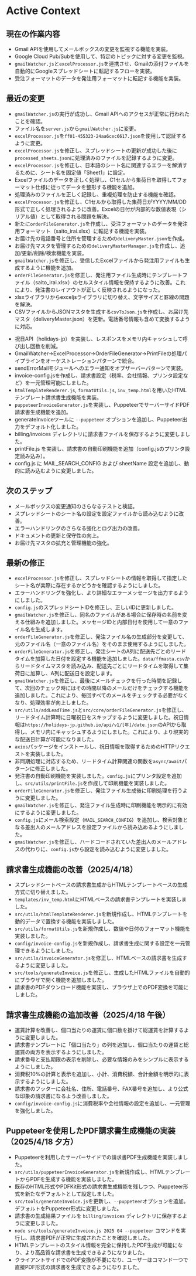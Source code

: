 # Active Context

## 現在の作業内容
- Gmail APIを使用してメールボックスの変更を監視する機能を実装。
- Google Cloud Pub/Subを使用して、特定のトピックに対する変更を監視。
- `gmailWatcher.js`と`excelProcessor.js`を連携させ、Gmailの添付ファイルを自動的にGoogleスプレッドシートに転記するフローを実装。
- 受注フォーマットのデータを発注用フォーマットに転記する機能を実装。

## 最近の変更
- `gmailWatcher.js`の実行が成功し、Gmail APIへのアクセスが正常に行われたことを確認。
- ファイル名を`server.js`から`gmailWatcher.js`に変更。
- `excelProcessor.js`を`ff01-455323-24aa6cec6617.json`を使用して認証するように変更。
- `excelProcessor.js`を修正し、スプレッドシートの更新が成功した後に`processed_sheets.json`に処理済みのファイルを記録するように変更。
- `excelProcessor.js`を修正し、日本語のシート名に関連するエラーを解消するために、シート名を固定値「Sheet1」に設定。
- Excelファイルのデータを正しく処理し、C1セルから集荷日を取得してフォーマット仕様に従ってデータを整形する機能を追加。
- 処理済みのファイルを正しく記録し、重複処理を防止する機能を確認。
- `excelProcessor.js`を修正し、C1セルから取得した集荷日がYYYY/MM/DD形式で正しく処理されるように改善。Excelの日付が内部的な数値表現（シリアル値）として取得される問題を解決。
- 新たに`orderFileGenerator.js`を作成し、受注フォーマットのデータを発注用フォーマット（saito_irai.xlsx）に転記する機能を実装。
- お届け先の電話番号と住所を管理するための`deliveryMaster.json`を作成。
- お届け先マスタを管理するための`deliveryMasterManager.js`を作成し、追加/更新/削除/検索機能を実装。
- `gmailWatcher.js`を修正し、受信したExcelファイルから発注用ファイルも生成するように機能を追加。
- `orderFileGenerator.js`を修正し、発注用ファイル生成時にテンプレートファイル（saito_irai.xlsx）のセルスタイル情報を保持するように改善。これにより、発注書のレイアウトが正しく反映されるようになった。
- xlsxライブラリからexceljsライブラリに切り替え、文字サイズと罫線の問題を解決。
- CSVファイルからJSONマスタを生成する`csvToJson.js`を作成し、お届け先マスタ（deliveryMaster.json）を更新。電話番号情報も含めて変換するように対応。
+ 祝日API（holidays-jp）を実装し、レスポンスをメモリ内キャッシュして呼び出し回数を削減。
+ GmailWatcher→ExcelProcessor→OrderFileGenerator→PrintFileの処理パイプラインをオーケストレーションパターンで統合。
+ sendErrorMailモジュールへのエラー通知をオブザーバーパターンで実装。
+ invoice-config.jsを作成し、請求書設定（税率、会社情報、プリンタ設定など）を一元管理可能にしました。
+ `htmlTemplateRenderer.js`, `formatUtils.js`, `inv_temp.html`を用いたHTMLテンプレート請求書生成機能を実装。
+ `puppeteerInvoiceGenerator.js`を実装し、PuppeteerでサーバーサイドPDF請求書生成機能を追加。
+ generateInvoiceツールに `--puppeteer` オプションを追加し、Puppeteer出力をデフォルト化しました。
+ billing/invoices ディレクトリに請求書ファイルを保存するように変更しました。
+ printFile.js を実装し、請求書の自動印刷機能を追加（config.jsのプリンタ設定読み込み）。
+ config.js に MAIL_SEARCH_CONFIG および sheetName 設定を追加し、動的に読み込むように変更しました。

## 次のステップ
- メールボックスの変更通知のさらなるテストと検証。
- スプレッドシートのシート名の設定を設定ファイルから読み込むように改善。
- エラーハンドリングのさらなる強化とログ出力の改善。
- ドキュメントの更新と保守性の向上。
- お届け先マスタの拡充と管理機能の強化。

## 最新の修正
- `excelProcessor.js`を修正し、スプレッドシートの情報を取得して指定したシート名が実際に存在するかどうかを確認するようにしました。
- エラーハンドリングを強化し、より詳細なエラーメッセージを出力するようにしました。
- `config.js`のスプレッドシートIDを修正し、正しいIDに更新しました。
- `gmailWatcher.js`を修正し、同名のファイルがある場合に保存時の名前を変える仕組みを追加しました。メッセージIDと内部日付を使用して一意のファイル名を生成します。
- `orderFileGenerator.js`を修正し、発注ファイル名の生成部分を変更して、元のファイル名（一意のファイル名）をそのまま使用するようにしました。
- `orderFileGenerator.js`を修正し、発注シートのA列に配送先ごとのリードタイムを加算した日付を設定する機能を追加しました。`data/ffmasta.csv`からリードタイムマスタを読み込み、配送先ごとにリードタイムを取得して集荷日に加算し、A列に配送日を設定します。
- `gmailWatcher.js`を修正し、最後にメールチェックを行った時間を記録して、次回のチェック時にはその時間以降のメールだけをチェックする機能を追加しました。これにより、毎回すべてのメールをチェックする必要がなくなり、処理効率が向上しました。
- `src/utils/addLeadTime.js`と`src/core/orderFileGenerator.js`を修正し、リードタイム計算時に日曜祝日をスキップするように変更しました。祝日情報は`https://holidays-jp.github.io/api/v1/[年]/date.json`のAPIから取得し、メモリ内にキャッシュするようにしました。これにより、より現実的な配送日計算が可能になりました。
- `axios`パッケージをインストールし、祝日情報を取得するためのHTTPリクエストを実装しました。
- 非同期処理に対応するため、リードタイム計算関連の関数を`async/await`パターンに修正しました。
- 発注書の自動印刷機能を実装しました。`config.js`にプリンタ設定を追加し、`src/utils/printFile.js`を作成して印刷機能を実装しました。
- `orderFileGenerator.js`を修正し、発注ファイル生成後に印刷処理を行うように変更しました。
- `gmailWatcher.js`を修正し、発注ファイル生成時に印刷機能を明示的に有効にするように変更しました。
- `config.js`にメール検索設定（`MAIL_SEARCH_CONFIG`）を追加し、検索対象となる差出人のメールアドレスを設定ファイルから読み込めるようにしました。
- `gmailWatcher.js`を修正し、ハードコードされていた差出人のメールアドレスの代わりに、`config.js`から設定を読み込むように変更しました。

## 請求書生成機能の改善（2025/4/18）
- スプレッドシートベースの請求書生成からHTMLテンプレートベースの生成方式に切り替えました。
- `templates/inv_temp.html`にHTMLベースの請求書テンプレートを実装しました。
- `src/utils/htmlTemplateRenderer.js`を新規作成し、HTMLテンプレートを動的データで置換する機能を実装しました。
- `src/utils/formatUtils.js`を新規作成し、数値や日付のフォーマット機能を実装しました。
- `config/invoice-config.js`を新規作成し、請求書生成に関する設定を一元管理できるようにしました。
- `src/utils/invoiceGenerator.js`を修正し、HTMLベースの請求書を生成するように変更しました。
- `src/tools/generateInvoice.js`を修正し、生成したHTMLファイルを自動的にブラウザで開く機能を追加しました。
- 請求書のPDFダウンロード機能を実装し、ブラウザ上でのPDF変換を可能にしました。

## 請求書生成機能の追加改善（2025/4/18 午後）
- 運賃計算を改善し、個口当たりの運賃に個口数を掛けて総運賃を計算するように変更しました。
- 請求書テンプレートに「個口当たり」の列を追加し、個口当たりの運賃と総運賃の両方を表示するようにしました。
- 請求番号と支払期限の表示を削除し、必要な情報のみをシンプルに表示するようにしました。
- 消費税10%の計算と表示を追加し、小計、消費税額、合計金額を明示的に表示するようにしました。
- 請求書のフッターに会社名、住所、電話番号、FAX番号を追加し、より公式な印象の請求書になるよう改善しました。
- `config/invoice-config.js`に消費税率や会社情報の設定を追加し、一元管理を強化しました。

## Puppeteerを使用したPDF請求書生成機能の実装（2025/4/18 夕方）
- Puppeteerを利用したサーバーサイドでの請求書PDF生成機能を実装しました。
- `src/utils/puppeteerInvoiceGenerator.js`を新規作成し、HTMLテンプレートからPDFを生成する機能を実装しました。
- 既存のHTML形式やPDFKit形式の請求書生成機能を残しつつ、Puppeteer形式を新たなデフォルトとして設定しました。
- `src/tools/generateInvoice.js`を更新し、`--puppeteer`オプションを追加。デフォルトをPuppeteer形式に変更しました。
- 請求書の生成結果ファイルを `billing/invoices` ディレクトリに保存するように変更しました。
- `node src/tools/generateInvoice.js 2025 04 --puppeteer` コマンドを実行し、請求書PDFが正常に生成されたことを確認しました。
- HTMLテンプレートのスタイル情報を完全に保持したPDF生成が可能になり、より高品質な請求書を生成できるようになりました。
- クライアントサイドでのPDF変換が不要になり、ユーザーはコマンド一つで直接PDF形式の請求書を生成できるようになりました。
